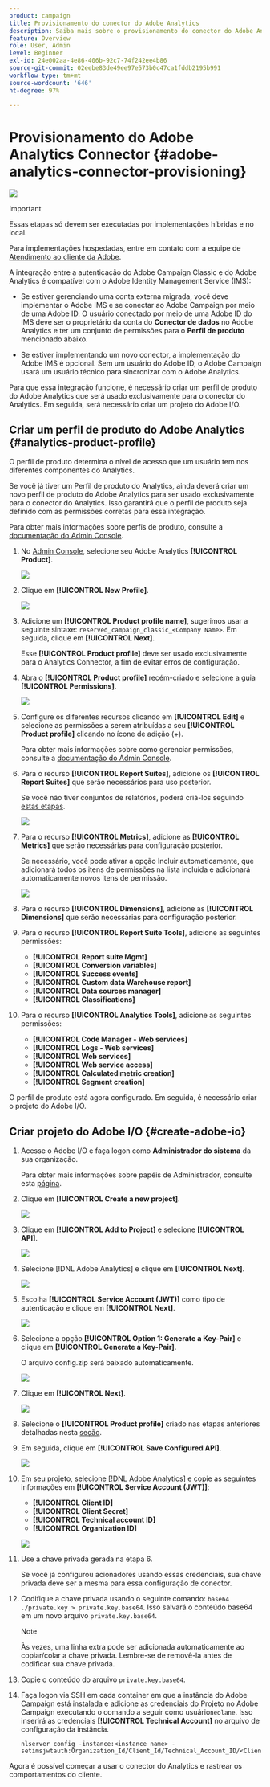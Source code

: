 ```yaml
---
product: campaign
title: Provisionamento do conector do Adobe Analytics
description: Saiba mais sobre o provisionamento do conector do Adobe Analytics
feature: Overview
role: User, Admin
level: Beginner
exl-id: 24e002aa-4e86-406b-92c7-74f242ee4b86
source-git-commit: 02eebe83de49ee97e573b0c47ca1fddb2195b991
workflow-type: tm+mt
source-wordcount: '646'
ht-degree: 97%

---
```


# Provisionamento do Adobe Analytics Connector {#adobe-analytics-connector-provisioning}

![](../../assets/v7-only.svg)

>[!IMPORTANT]
>
> Essas etapas só devem ser executadas por implementações híbridas e no local.
>
>Para implementações hospedadas, entre em contato com a equipe de [Atendimento ao cliente da Adobe](https://helpx.adobe.com/br/enterprise/using/support-for-experience-cloud.html).

A integração entre a autenticação do Adobe Campaign Classic e do Adobe Analytics é compatível com o Adobe Identity Management Service (IMS):

* Se estiver gerenciando uma conta externa migrada, você deve implementar o Adobe IMS e se conectar ao Adobe Campaign por meio de uma Adobe ID. O usuário conectado por meio de uma Adobe ID do IMS deve ser o proprietário da conta do **Conector de dados** no Adobe Analytics e ter um conjunto de permissões para o **Perfil de produto** mencionado abaixo.

* Se estiver implementando um novo conector, a implementação do Adobe IMS é opcional. Sem um usuário do Adobe ID, o Adobe Campaign usará um usuário técnico para sincronizar com o Adobe Analytics.

Para que essa integração funcione, é necessário criar um perfil de produto do Adobe Analytics que será usado exclusivamente para o conector do Analytics. Em seguida, será necessário criar um projeto do Adobe I/O.

## Criar um perfil de produto do Adobe Analytics {#analytics-product-profile}

O perfil de produto determina o nível de acesso que um usuário tem nos diferentes componentes do Analytics.

Se você já tiver um Perfil de produto do Analytics, ainda deverá criar um novo perfil de produto do Adobe Analytics para ser usado exclusivamente para o conector do Analytics. Isso garantirá que o perfil de produto seja definido com as permissões corretas para essa integração.

Para obter mais informações sobre perfis de produto, consulte a [documentação do Admin Console](https://helpx.adobe.com/mt/enterprise/admin-guide.html).

1. No [Admin Console](https://adminconsole.adobe.com/), selecione seu Adobe Analytics **[!UICONTROL Product]**.

   ![](assets/do-not-localize/triggers_1.png)

1. Clique em **[!UICONTROL New Profile]**.

   ![](assets/do-not-localize/triggers_2.png)

1. Adicione um **[!UICONTROL Product profile name]**, sugerimos usar a seguinte sintaxe: `reserved_campaign_classic_<Company Name>`. Em seguida, clique em **[!UICONTROL Next]**.

   Esse **[!UICONTROL Product profile]** deve ser usado exclusivamente para o Analytics Connector, a fim de evitar erros de configuração.

1. Abra o **[!UICONTROL Product profile]** recém-criado e selecione a guia **[!UICONTROL Permissions]**.

   ![](assets/do-not-localize/triggers_3.png)

1. Configure os diferentes recursos clicando em **[!UICONTROL Edit]** e selecione as permissões a serem atribuídas a seu **[!UICONTROL Product profile]** clicando no ícone de adição (+).

   Para obter mais informações sobre como gerenciar permissões, consulte a [documentação do Admin Console](https://helpx.adobe.com/mt/enterprise/using/manage-permissions-and-roles.html).

1. Para o recurso **[!UICONTROL Report Suites]**, adicione os **[!UICONTROL Report Suites]** que serão necessários para uso posterior.

   Se você não tiver conjuntos de relatórios, poderá criá-los seguindo [estas etapas](../../platform/using/adobe-analytics-connector.md#report-suite-analytics).

   ![](assets/do-not-localize/triggers_4.png)

1. Para o recurso **[!UICONTROL Metrics]**, adicione as **[!UICONTROL Metrics]** que serão necessárias para configuração posterior.

   Se necessário, você pode ativar a opção Incluir automaticamente, que adicionará todos os itens de permissões na lista incluída e adicionará automaticamente novos itens de permissão.

   ![](assets/do-not-localize/triggers_13.png)

1. Para o recurso **[!UICONTROL Dimensions]**, adicione as **[!UICONTROL Dimensions]** que serão necessárias para configuração posterior.

1. Para o recurso **[!UICONTROL Report Suite Tools]**, adicione as seguintes permissões:

   * **[!UICONTROL Report suite Mgmt]**
   * **[!UICONTROL Conversion variables]**
   * **[!UICONTROL Success events]**
   * **[!UICONTROL Custom data Warehouse report]**
   * **[!UICONTROL Data sources manager]**
   * **[!UICONTROL Classifications]**

1. Para o recurso **[!UICONTROL Analytics Tools]**, adicione as seguintes permissões:

   * **[!UICONTROL Code Manager - Web services]**
   * **[!UICONTROL Logs - Web services]**
   * **[!UICONTROL Web services]**
   * **[!UICONTROL Web service access]**
   * **[!UICONTROL Calculated metric creation]**
   * **[!UICONTROL Segment creation]**

O perfil de produto está agora configurado. Em seguida, é necessário criar o projeto do Adobe I/O.

## Criar projeto do Adobe I/O {#create-adobe-io}

1. Acesse o Adobe I/O e faça logon como **Administrador do sistema** da sua organização.

   Para obter mais informações sobre papéis de Administrador, consulte esta [página](https://helpx.adobe.com/br/enterprise/using/admin-roles.html).

1. Clique em **[!UICONTROL Create a new project]**.

   ![](assets/do-not-localize/triggers_5.png)

1. Clique em **[!UICONTROL Add to Project]** e selecione **[!UICONTROL API]**.

   ![](assets/do-not-localize/triggers_6.png)

1. Selecione [!DNL Adobe Analytics] e clique em **[!UICONTROL Next]**.

   ![](assets/do-not-localize/triggers_7.png)

1. Escolha **[!UICONTROL Service Account (JWT)]** como tipo de autenticação e clique em **[!UICONTROL Next]**.

   ![](assets/do-not-localize/triggers_8.png)

1. Selecione a opção **[!UICONTROL Option 1: Generate a Key-Pair]** e clique em **[!UICONTROL Generate a Key-Pair]**.

   O arquivo config.zip será baixado automaticamente.

   ![](assets/do-not-localize/triggers_9.png)

1. Clique em **[!UICONTROL Next]**.

   ![](assets/do-not-localize/triggers_10.png)

1. Selecione o **[!UICONTROL Product profile]** criado nas etapas anteriores detalhadas nesta [seção](#analytics-product-profile).

1. Em seguida, clique em **[!UICONTROL Save Configured API]**.

   ![](assets/do-not-localize/triggers_11.png)

1. Em seu projeto, selecione [!DNL Adobe Analytics] e copie as seguintes informações em **[!UICONTROL Service Account (JWT)]**:

   * **[!UICONTROL Client ID]**
   * **[!UICONTROL Client Secret]**
   * **[!UICONTROL Technical account ID]**
   * **[!UICONTROL Organization ID]**

   ![](assets/do-not-localize/triggers_12.png)

1. Use a chave privada gerada na etapa 6.

   Se você já configurou acionadores usando essas credenciais, sua chave privada deve ser a mesma para essa configuração de conector.

1. Codifique a chave privada usando o seguinte comando: `base64 ./private.key > private.key.base64`. Isso salvará o conteúdo base64 em um novo arquivo `private.key.base64`.

   >[!NOTE]
   >
   >Às vezes, uma linha extra pode ser adicionada automaticamente ao copiar/colar a chave privada. Lembre-se de removê-la antes de codificar sua chave privada.

1. Copie o conteúdo do arquivo `private.key.base64`.

1. Faça logon via SSH em cada container em que a instância do Adobe Campaign está instalada e adicione as credenciais do Projeto no Adobe Campaign executando o comando a seguir como usuário`neolane`. Isso inserirá as credenciais **[!UICONTROL Technical Account]** no arquivo de configuração da instância.

   ```
   nlserver config -instance:<instance name> -setimsjwtauth:Organization_Id/Client_Id/Technical_Account_ID/<Client_Secret>/<Base64_encoded_Private_Key>
   ```
Agora é possível começar a usar o conector do Analytics e rastrear os comportamentos do cliente.
